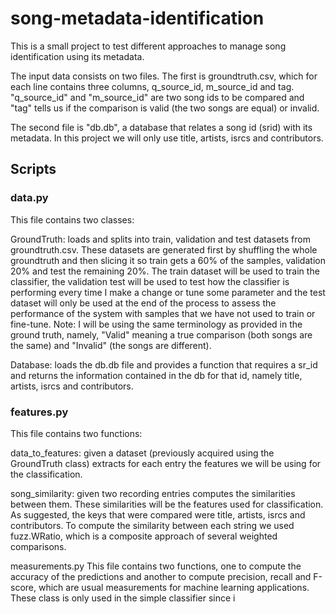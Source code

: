 # song-metadata-identification

This is a small project to test different approaches to manage song 
identification using its metadata.

The input data consists on two files. The first is groundtruth.csv, which 
for each line contains 
three columns, q_source_id, m_source_id and tag. "q_source_id" and 
"m_source_id" are two song ids to be compared and "tag" tells us if the 
comparison is valid (the two songs are equal) or invalid.

The second file is "db.db", a database that relates a song id (srid) with its
metadata. In this project we will only use title, artists, isrcs and 
contributors.

## Scripts
### data.py
This file contains two classes:

GroundTruth: loads and splits into train, validation and test datasets from
groundtruth.csv. These datasets are generated first by shuffling the whole groundtruth 
and then slicing it so train gets a 60% of the samples, validation 20% and test the 
remaining 20%. The train dataset will be used to train the classifier, the validation 
test will be used to test how the classifier is performing every time I make a change 
or tune some parameter and the test dataset will only be used at the end of the process 
to assess the performance of the system with samples that we have not used to train or 
fine-tune. Note: I will be using the same terminology as provided in the ground truth, 
namely, "Valid" meaning a true comparison (both songs are the same) and "Invalid" 
(the songs are different).

Database: loads the db.db file and provides a function that requires a sr_id and returns
the information contained in the db for that id, namely title, artists, isrcs and 
contributors.

### features.py
This file contains two functions:

data_to_features: given a dataset (previously acquired using the GroundTruth class) 
extracts for each entry the features we will be using for the classification.

song_similarity: given two recording entries computes the similarities between them. 
These similarities will be the features used for classification. As suggested, the keys 
that were compared were title, artists, isrcs and contributors. To compute the similarity 
between each string we used fuzz.WRatio, which is a composite approach of several weighted
comparisons.


measurements.py
This file contains two functions, one to compute the accuracy of the predictions and 
another to compute precision, recall and F-score, which are usual measurements for 
machine learning applications. These class is only used in the simple classifier since i